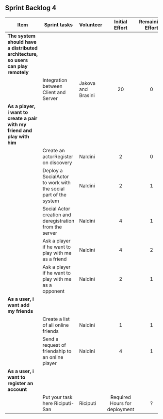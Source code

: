 ## Sprint Backlog 4

|Item | Sprint tasks | Volunteer | Initial Effort | Remaining Effort
|--------|---------------------------|----------|:----:|:---:|
|**The system should have a distributed architecture, so users can play remotely**|||||
| | Integration between Client and Server | Jakova and Brasini | 20 | 0|
|**As a player, i want to create a pair with my friend and play with him**|||||
| | Create an actorRegister on discovery | Naldini | 2 | 0|
| | Deploy a SocialActor to work with the social part of the system| Naldini | 2 | 1|
| | Social Actor creation and deregistration from the server | Naldini | 4 | 1|
| | Ask a player if he want to play with me as a friend | Naldini | 4 | 2|
| | Ask a player if he want to play with me as a opponent | Naldini | 2 | 1|
|**As a user, i want add my friends**|||||
| | Create a list of all online friends | Naldini | 1 | 1|
| | Send a request of friendship to an online player| Naldini | 4 | 1|
|**As a user, i want to register an account**|||||
| | Put your task here Riciputi-San | Riciputi | Required Hours for deployment | ?|
